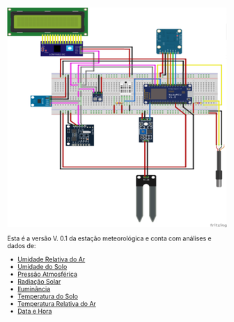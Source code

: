 ![](/assets/estacao_versao012.png)

Esta é a versão V. 0.1 da estação meteorológica e conta com análises e dados de:

* [Umidade Relativa do Ar](/variaveis-ambientais/umidade-relativa-do-ar.md)
* [Umidade do Solo](/variaveis-ambientais/umidade-do-solo.md)
* [Pressão Atmosférica](/variaveis-ambientais/pressao-atmosferica.md)
* [Radiação Solar](/variaveis-ambientais/radiacao-solar.md)
* [Iluminância](/variaveis-ambientais/radiacao-solar-iluminancia.md)
* [Temperatura do Solo](/variaveis-ambientais/temperatura-do-solo.md)
* [Temperatura Relativa do Ar](/variaveis-ambientais/temperatura-relativa-do-ar.md)
* [Data e Hora](/variaveis-ambientais/data-e-hora.md)



